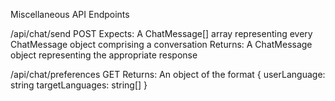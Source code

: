 Miscellaneous API Endpoints

/api/chat/send POST
    Expects:
        A ChatMessage[] array representing every ChatMessage object comprising a conversation
    Returns:
        A ChatMessage object representing the appropriate response

/api/chat/preferences GET
    Returns:
        An object of the format
        {
            userLanguage: string
            targetLanguages: string[]
        }